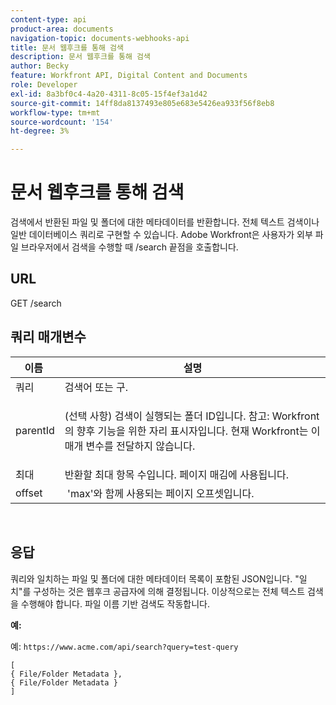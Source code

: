 ```yaml
---
content-type: api
product-area: documents
navigation-topic: documents-webhooks-api
title: 문서 웹후크를 통해 검색
description: 문서 웹후크를 통해 검색
author: Becky
feature: Workfront API, Digital Content and Documents
role: Developer
exl-id: 8a3bf0c4-4a20-4311-8c05-15f4ef3a1d42
source-git-commit: 14ff8da8137493e805e683e5426ea933f56f8eb8
workflow-type: tm+mt
source-wordcount: '154'
ht-degree: 3%

---
```


# 문서 웹후크를 통해 검색

검색에서 반환된 파일 및 폴더에 대한 메타데이터를 반환합니다. 전체 텍스트 검색이나 일반 데이터베이스 쿼리로 구현할 수 있습니다. Adobe Workfront은 사용자가 외부 파일 브라우저에서 검색을 수행할 때 /search 끝점을 호출합니다.

## URL

GET /search

## 쿼리 매개변수

<table style="table-layout:auto"> 
 <col> 
 <col> 
 <thead> 
  <tr> 
   <th>이름 </th> 
   <th>설명</th> 
  </tr> 
 </thead> 
 <tbody> 
  <tr> 
   <td>쿼리</td> 
   <td>검색어 또는 구.</td> 
  </tr> 
  <tr> 
   <td>parentId</td> 
   <td> <p>(선택 사항) 검색이 실행되는 폴더 ID입니다. 참고: Workfront의 향후 기능을 위한 자리 표시자입니다. 현재 Workfront는 이 매개 변수를 전달하지 않습니다. </p> </td> 
  </tr> 
  <tr> 
   <td>최대</td> 
   <td>반환할 최대 항목 수입니다. 페이지 매김에 사용됩니다.</td> 
  </tr> 
  <tr> 
   <td>offset</td> 
   <td> 'max'와 함께 사용되는 페이지 오프셋입니다.</td> 
  </tr> 
 </tbody> 
</table>

 

## 응답

쿼리와 일치하는 파일 및 폴더에 대한 메타데이터 목록이 포함된 JSON입니다. &quot;일치&quot;를 구성하는 것은 웹후크 공급자에 의해 결정됩니다. 이상적으로는 전체 텍스트 검색을 수행해야 합니다. 파일 이름 기반 검색도 작동합니다.

**예:**

예: `https://www.acme.com/api/search?query=test-query`

```
[ 
{ File/Folder Metadata },
{ File/Folder Metadata } 
]
```
